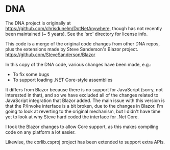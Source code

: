 # DNA
The DNA project is originally at https://github.com/chrisdunelm/DotNetAnywhere, though
has not recently been maintained (~ 5 years). See the 'src' directory for license info.

This code is a merge of the original code changes from other DNA repos, plus the extensions made by Steve Sanderson's Blazor project. https://github.com/SteveSanderson/Blazor

In this copy of the DNA code, various changes have been made, e.g.:
 - To fix some bugs
 - To support loading .NET Core-style assemblies

It differs from Blazor because there is no support for JavaScript (sorry, not interested in that), and so we have excluded all of the changes related to JavaScript integration that Blazor added. The main issue with this version is that the P/Invoke interface is a bit broken, due to the changes in Blazor. I'm going to look  at reverting to the original mechanism, but I didn't have time yet to look at why Steve hard coded the interface for .Net Core.

I took the Blazor changes to allow Core support, as this makes compiling code on any platform a lot easier.

Likewise, the corlib.csproj project has been extended to support extra APIs.
